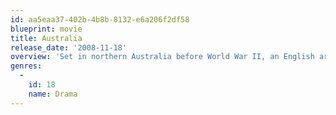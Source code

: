 ```yaml
---
id: aa5eaa37-402b-4b8b-8132-e6a206f2df58
blueprint: movie
title: Australia
release_date: '2008-11-18'
overview: 'Set in northern Australia before World War II, an English aristocrat who inherits a sprawling ranch reluctantly pacts with a stock-man in order to protect her new property from a takeover plot. As the pair drive 2,000 head of cattle over unforgiving landscape, they experience the bombing of Darwin, Australia, by Japanese forces firsthand.'
genres:
  -
    id: 18
    name: Drama
---
```

